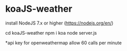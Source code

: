 # koaJS-weather

install NodeJS 7.x or higher (https://nodejs.org/en/)

cd koaJS-weather
npm i koa
node server.js

*api key for openweathermap allow 60 calls per minute
